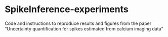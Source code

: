 # SpikeInference-experiments
Code and instructions to reproduce results and figures from the paper "Uncertainty quantification for spikes estimated from calcium imaging data"
